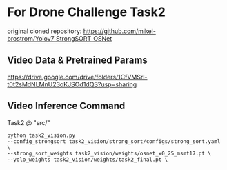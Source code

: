 # For Drone Challenge Task2
original cloned repository: https://github.com/mikel-brostrom/Yolov7_StrongSORT_OSNet

## Video Data & Pretrained Params
https://drive.google.com/drive/folders/1CfVMSrl-t0t2sMdNLMnU23oKJSOd1dQS?usp=sharing

## Video Inference Command

Task2 @ "src/"
```shell
python task2_vision.py
--config_strongsort task2_vision/strong_sort/configs/strong_sort.yaml \
--strong_sort_weights task2_vision/weights/osnet_x0_25_msmt17.pt \
--yolo_weights task2_vision/weights/task2_final.pt \
```

